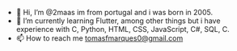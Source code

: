- 👋 Hi, I’m @2maas im from portugal and i was born in 2005.
- 🌱 I’m currently learning Flutter, among other things but i have experience with C, Python, HTML, CSS, JavaScript, C#, SQL, C.
- 📫 How to reach me tomasfmarques0@gmail.com

<!---
2maas/2maas is a ✨ special ✨ repository because its `README.md` (this file) appears on your GitHub profile.
You can click the Preview link to take a look at your changes.
--->
